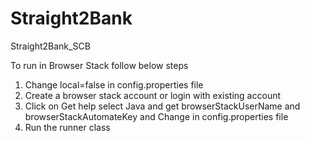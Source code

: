 # Straight2Bank
Straight2Bank_SCB

To run in Browser Stack follow below steps

 

1. Change local=false in config.properties file
2. Create a browser stack account or login with existing account
3. Click on Get help select Java and get browserStackUserName and browserStackAutomateKey and Change in config.properties file
4. Run the runner class
 
